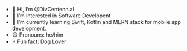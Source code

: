 - 👋 Hi, I’m @DivCentennial
- 👀 I’m interested in Software Developent
- 🌱 I’m currently learning Swift, Kotlin and MERN stack for mobile app development.
- 😄 Pronouns: he/him
- ⚡ Fun fact: Dog Lover

<!---
DivCentennial/DivCentennial is a ✨ special ✨ repository because its `README.md` (this file) appears on your GitHub profile.
You can click the Preview link to take a look at your changes.
--->
